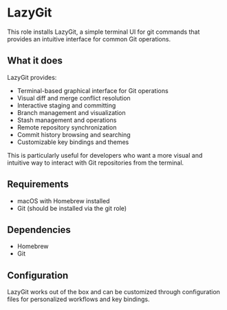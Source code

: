 # LazyGit

This role installs LazyGit, a simple terminal UI for git commands that provides an intuitive interface for common Git operations.

## What it does

LazyGit provides:
- Terminal-based graphical interface for Git operations
- Visual diff and merge conflict resolution
- Interactive staging and committing
- Branch management and visualization
- Stash management and operations
- Remote repository synchronization
- Commit history browsing and searching
- Customizable key bindings and themes

This is particularly useful for developers who want a more visual and intuitive way to interact with Git repositories from the terminal.

## Requirements

- macOS with Homebrew installed
- Git (should be installed via the git role)

## Dependencies

- Homebrew
- Git

## Configuration

LazyGit works out of the box and can be customized through configuration files for personalized workflows and key bindings.
